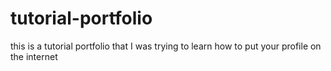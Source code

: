 # tutorial-portfolio
this is a tutorial portfolio that I was trying to learn how to put your profile on the internet
